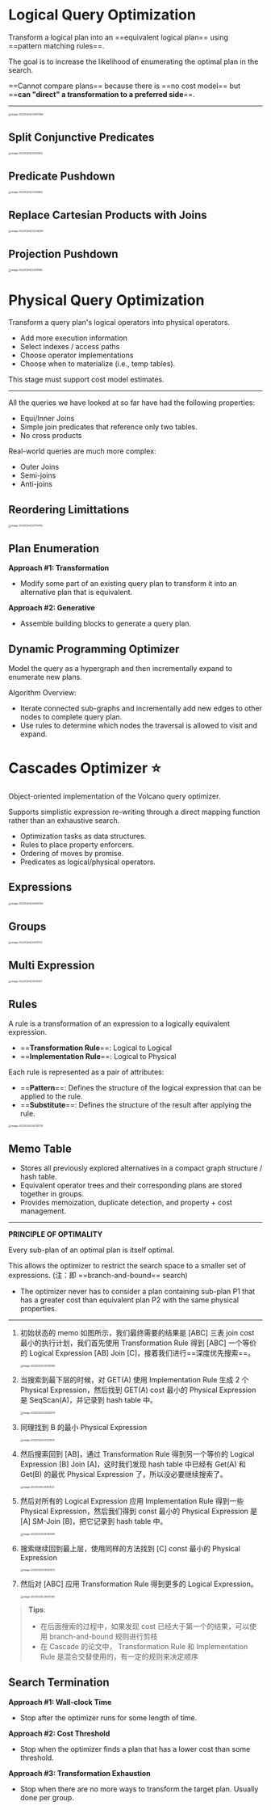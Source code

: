 # Logical Query Optimization

Transform a logical plan into an ==equivalent logical plan== using ==pattern matching rules==.

The goal is to increase the likelihood of enumerating the optimal plan in the search.

==Cannot compare plans== because there is ==no cost model== but ==**can "direct" a transformation to a preferred side**==.

---

<img src="https://littleneko.oss-cn-beijing.aliyuncs.com/img/image-20220324233047994.png" alt="image-20220324233047994" style="zoom:33%;" />

## Split Conjunctive Predicates

<img src="https://littleneko.oss-cn-beijing.aliyuncs.com/img/image-20220324233125952.png" alt="image-20220324233125952" style="zoom:33%;" />

## Predicate Pushdown

<img src="https://littleneko.oss-cn-beijing.aliyuncs.com/img/image-20220324233146992.png" alt="image-20220324233146992" style="zoom:33%;" />

## Replace Cartesian Products with Joins

<img src="https://littleneko.oss-cn-beijing.aliyuncs.com/img/image-20220324233236090.png" alt="image-20220324233236090" style="zoom:33%;" />

## Projection Pushdown

<img src="https://littleneko.oss-cn-beijing.aliyuncs.com/img/image-20220324233319189.png" alt="image-20220324233319189" style="zoom:33%;" />

# Physical Query Optimization

Transform a query plan's logical operators into physical operators.

* Add more execution information
* Select indexes / access paths
* Choose operator implementations
* Choose when to materialize (i.e., temp tables).

This stage must support cost model estimates.

---

All the queries we have looked at so far have had the following properties:

* Equi/Inner Joins
* Simple join predicates that reference only two tables.
* No cross products

Real-world queries are much more complex:

* Outer Joins
* Semi-joins
* Anti-joins

## Reordering Limittations

<img src="https://littleneko.oss-cn-beijing.aliyuncs.com/img/image-20220324233714769.png" alt="image-20220324233714769" style="zoom:33%;" />

## Plan Enumeration

**Approach #1: Transformation**

* Modify some part of an existing query plan to transform it into an alternative plan that is equivalent.

**Approach #2: Generative**

* Assemble building blocks to generate a query plan.

## Dynamic Programming Optimizer

Model the query as a hypergraph and then incrementally expand to enumerate new plans.

Algorithm Overview:

* Iterate connected sub-graphs and incrementally add new edges to other nodes to complete query plan.
* Use rules to determine which nodes the traversal is allowed to visit and expand.

# Cascades Optimizer ⭐️

Object-oriented implementation of the Volcano query optimizer.

Supports simplistic expression re-writing through a direct mapping function rather than an exhaustive search.

* Optimization tasks as data structures.
* Rules to place property enforcers.
* Ordering of moves by promise.
* Predicates as logical/physical operators.

## Expressions

<img src="https://littleneko.oss-cn-beijing.aliyuncs.com/img/image-20220324234400314.png" alt="image-20220324234400314" style="zoom:33%;" />

## Groups

<img src="https://littleneko.oss-cn-beijing.aliyuncs.com/img/image-20220324234510172.png" alt="image-20220324234510172" style="zoom:33%;" />

## Multi Expression

<img src="https://littleneko.oss-cn-beijing.aliyuncs.com/img/image-20220324234541617.png" alt="image-20220324234541617" style="zoom:33%;" />

## Rules

A rule is a transformation of an expression to a logically equivalent expression.

* ==**Transformation Rule**==: Logical to Logical
* ==**Implementation Rule**==: Logical to Physical

Each rule is represented as a pair of attributes:

* ==**Pattern**==: Defines the structure of the logical expression that can be applied to the rule.
* ==**Substitute**==: Defines the structure of the result after applying the rule.

<img src="https://littleneko.oss-cn-beijing.aliyuncs.com/img/image-20220324234730736.png" alt="image-20220324234730736" style="zoom:33%;" />

## Memo Table

* Stores all previously explored alternatives in a compact graph structure / hash table.
* Equivalent operator trees and their corresponding plans are stored together in groups.
* Provides memoization, duplicate detection, and property + cost management.

---

**PRINCIPLE OF OPTIMALITY**

Every sub-plan of an optimal plan is itself optimal. 

This allows the optimizer to restrict the search space to a smaller set of expressions. (注：即 ==branch-and-bound== search)

* The optimizer never has to consider a plan containing sub-plan P1 that has a greater cost than equivalent plan P2 with the same physical properties.

---

1. 初始状态的 memo 如图所示，我们最终需要的结果是 [ABC] 三表 join cost 最小的执行计划，我们首先使用 Transformation Rule 得到 [ABC] 一个等价的 Logical Expression [AB] Join [C]，接着我们进行==深度优先搜索==。

   <img src="https://littleneko.oss-cn-beijing.aliyuncs.com/img/image-20220324235005992.png" alt="image-20220324235005992" style="zoom:33%;" />

2. 当搜索到最下层的时候，对 GET(A) 使用 Implementation Rule 生成 2 个 Physical Expression，然后找到 GET(A) cost 最小的 Physical Expression 是 SeqScan(A)，并记录到 hash table 中。

   <img src="https://littleneko.oss-cn-beijing.aliyuncs.com/img/image-20220324235206470.png" alt="image-20220324235206470" style="zoom:33%;" />

3. 同理找到 B 的最小 Physical Expression

   <img src="https://littleneko.oss-cn-beijing.aliyuncs.com/img/image-20220324235329510.png" alt="image-20220324235329510" style="zoom:33%;" />

4. 然后搜索回到 [AB]，通过 Transformation Rule 得到另一个等价的 Logical Expression [B] Join [A]，这时我们发现 hash table 中已经有 Get(A) 和 Get(B) 的最优 Physical Expression 了，所以没必要继续搜索了。

   <img src="https://littleneko.oss-cn-beijing.aliyuncs.com/img/image-20220324235451021.png" alt="image-20220324235451021" style="zoom:33%;" />

5. 然后对所有的 Logical Expression 应用 Implementation Rule 得到一些 Physical Expression，然后我们得到 const 最小的 Physical Expression 是 [A] SM-Join [B]，把它记录到 hash table 中。

   <img src="https://littleneko.oss-cn-beijing.aliyuncs.com/img/image-20220324235516499.png" alt="image-20220324235516499" style="zoom:33%;" />

6. 搜索继续回到最上层，使用同样的方法找到 [C] const 最小的 Physical Expression

   <img src="https://littleneko.oss-cn-beijing.aliyuncs.com/img/image-20220324235550573.png" alt="image-20220324235550573" style="zoom:33%;" />

7. 然后对 [ABC] 应用 Transformation Rule 得到更多的 Logical Expression。

   <img src="https://littleneko.oss-cn-beijing.aliyuncs.com/img/image-20220324235635149.png" alt="image-20220324235635149" style="zoom:33%;" />

> **Tips**:
>
> * 在后面搜索的过程中，如果发现 cost 已经大于第一个的结果，可以使用 branch-and-bound 规则进行剪枝
> * 在 Cascade 的论文中， Transformation Rule 和 Implementation Rule 是混合交替使用的，有一定的规则来决定顺序

## Search Termination

**Approach #1: Wall-clock Time**

* Stop after the optimizer runs for some length of time.

**Approach #2: Cost Threshold**

* Stop when the optimizer finds a plan that has a lower cost than some threshold.

**Approach #3: Transformation Exhaustion**

* Stop when there are no more ways to transform the target plan. Usually done per group.